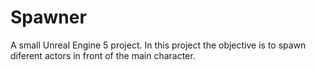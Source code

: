 # Spawner
A small Unreal Engine 5 project. In this project the objective is to spawn diferent actors in front of the main character.
